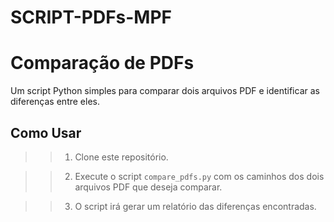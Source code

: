 # SCRIPT-PDFs-MPF
# Comparação de PDFs

Um script Python simples para comparar dois arquivos PDF e identificar as diferenças entre eles.

## Como Usar

>>1. Clone este repositório.

>>2. Execute o script `compare_pdfs.py` com os caminhos dos dois arquivos PDF que deseja comparar.

>>3. O script irá gerar um relatório das diferenças encontradas.



